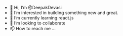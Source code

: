 - 👋 Hi, I’m @DeepakDevasi
- 👀 I’m interested in building something new and great.
- 🌱 I’m currently learning react.js
- 💞️ I’m looking to collaborate 
- 📫 How to reach me ...

<!---
DeepakDevasi/DeepakDevasi is a ✨ special ✨ repository because its `README.md` (this file) appears on your GitHub profile.
You can click the Preview link to take a look at your changes.
--->
